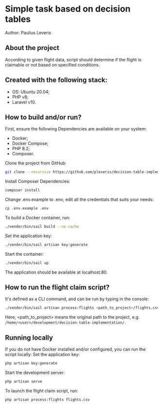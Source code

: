 # Simple task based on decision tables
Author: Paulius Leveris

## About the project

According to given flight data, script should determine if the flight is claimable or not based on specified conditions.

## Created with the following stack:

- OS: Ubuntu 20.04;
- PHP v8;
- Laravel v10.

## How to build and/or run?
First, ensure the following Dependencies are available on your system:
- Docker;
- Docker Compose;
- PHP 8.2;
- Composer.

Clone the project from GitHub:
```bash
git clone --recursive https://github.com/pleveris/decision-table-implementation.git
```
Install Composer Dependencies:
```bash
composer install
```
Change .env.example to .env, edit all the credentials that suits your needs:
```bash
cp .env.example .env
```
To build a Docker container, run:
```bash
./vendor/bin/sail build --no-cache
```
Set the application key:
```bash
./vendor/bin/sail artisan key:generate
```
Start the container:
```bash
./vendor/bin/sail up
```
The application should be available at localhost:80.

## How to run the flight claim script?
It's defined as a CLI command, and can be run by typing in the console:
```bash
./vendor/bin/sail artisan process:flights <path_to_project>/flights.csv
```
Here, <path_to_project> means the original path to the project, e.g. ```/home/<user>/development/decision-table-implementation/```.


## Running locally
If you do not have Docker installed and/or configured, you can run the script locally:
Set the application key:
```bash
php artisan key:generate
```
Start the development server:
```bash
php artisan serve
```
To launch the flight claim script, run:
```bash
php artisan process:flights flights.csv
```
